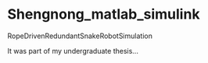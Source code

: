 # Shengnong_matlab_simulink

RopeDrivenRedundantSnakeRobotSimulation

It was part of my undergraduate thesis...
